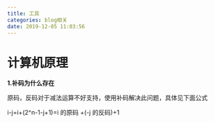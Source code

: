 ```yaml
---
title: 工具
categories: blog相关
date: 2019-12-05 11:03:56
---
```

# 计算机原理

**1.补码为什么存在**



原码，反码对于减法运算不好支持，使用补码解决此问题，具体见下面公式



i-j=i+(2^n-1-j+1)=i 的原码 +(-j 的反码)+1